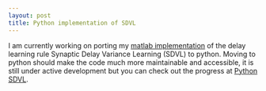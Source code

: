 ```yaml
---
layout: post
title: Python implementation of SDVL
---
```


I am currently working on porting my [matlab implementation](https://github.com/jotia1/modular-spikingnets) of the delay learning rule Synaptic Delay Variance Learning (SDVL) to python. 
Moving to python should make the code much more maintainable and accessible, it is still under active development but you can check out the progress at [Python SDVL](https://github.com/jotia1/pythonSDVL).
